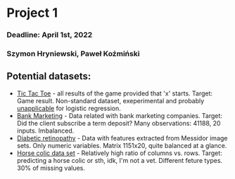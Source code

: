 # Project 1

### Deadline: April 1st, 2022

### Szymon Hryniewski, Paweł Koźmiński

## Potential datasets:

- [Tic Tac Toe](https://www.openml.org/d/50) - all results of the game provided that 'x' starts. Target: Game result. Non-standard dataset, exeperimental and probably <ins>unapplicable</ins> for logistic regression.
- [Bank Marketing](https://archive.ics.uci.edu/ml/datasets/Bank+Marketing) - Data related with bank marketing companies. Target: Did the client subscribe a term deposit? Many observations: 41188, 20 inputs. Imbalanced.
- [Diabetic retinopathy](https://archive.ics.uci.edu/ml/datasets/Diabetic+Retinopathy+Debrecen+Data+Set) - Data with features extracted from Messidor image sets. Only numeric variables. Matrix 1151x20, quite balanced at a glance.
- [Horse colic data set](https://archive.ics.uci.edu/ml/datasets/Horse+Colic) - Relatively high ratio of columns vs. rows. Target: predicting a horse colic or sth, idk, I'm not a vet. Different feture types. 30% of missing values.
